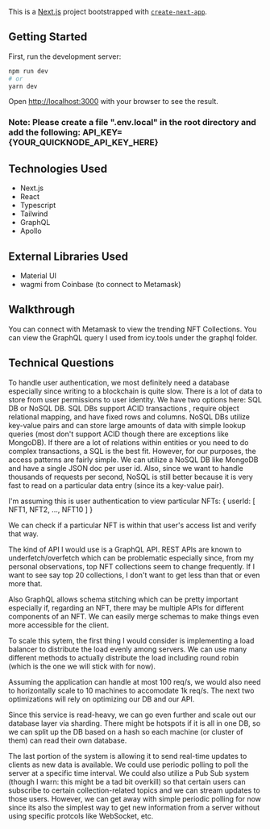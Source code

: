 This is a [Next.js](https://nextjs.org/) project bootstrapped with [`create-next-app`](https://github.com/vercel/next.js/tree/canary/packages/create-next-app).

## Getting Started

First, run the development server:

```bash
npm run dev
# or
yarn dev
```

Open [http://localhost:3000](http://localhost:3000) with your browser to see the result.

### Note: Please create a file ".env.local" in the root directory and add the following: API_KEY={YOUR_QUICKNODE_API_KEY_HERE} 

## Technologies Used
- Next.js
- React
- Typescript
- Tailwind
- GraphQL
- Apollo

## External Libraries Used
- Material UI
- wagmi from Coinbase (to connect to Metamask)

## Walkthrough
You can connect with Metamask to view the trending NFT Collections. You can view the GraphQL query I used from icy.tools under the graphql folder. 

## Technical Questions
To handle user authentication, we most definitely need a database especially since writing to a blockchain is quite slow. There is a lot of data to store from user permissions to user identity. We have two options here: SQL DB or NoSQL DB. SQL DBs support ACID transactions , require object relational mapping, and have fixed rows and columns. NoSQL DBs utilize key-value pairs and can store large amounts of data with simple lookup queries (most don't support ACID though there are exceptions like MongoDB).
If there are a lot of relations within entities or you need to do complex transactions, a SQL is the best fit. However, for our purposes, the access patterns are fairly simple. We can utilize a NoSQL DB like MongoDB and have a single JSON doc per user id.  Also, since we want to handle thousands of requests per second, NoSQL is still better because it is very fast to read on a particular data entry (since its a key-value pair).

I'm assuming this is user authentication to view particular NFTs:
{
    userId:
        [
            NFT1,
            NFT2,
            ...,
            NFT10
        ]
}

We can check if a particular NFT is within that user's access list and verify that way. 

The kind of API I would use is a GraphQL API. REST APIs are known to underfetch/overfetch which can be problematic especially since, from my personal observations, top NFT collections seem to change frequently. If I want to see say top 20 collections, I don't want to get less than that or even more that. 

Also GraphQL allows schema stitching which can be pretty important especially if, regarding an NFT, there may be multiple APIs for different components of an NFT. We can easily merge schemas to make things even more accessible for the client. 

To scale this sytem, the first thing I would consider is implementing a load balancer to distribute the load evenly among servers. We can use many different methods to actually distribute the load including round robin (which is the one we will stick with for now).

Assuming the application can handle at most 100 req/s, we would also need to horizontally scale to 10 machines to accomodate 1k req/s. 
The next two optimizations will rely on optimizing our DB and our API. 

Since this service is read-heavy, we can go even further and scale out our database layer via sharding. There might be hotspots if it is all in one DB, so we can split up the DB based on a hash so each machine (or cluster of them) can read their own database. 

The last portion of the system is allowing it to send real-time updates to clients as new data is available. We could use periodic polling to poll the server at a specific time interval. We could also utilize a Pub Sub system (though I warn: this might be a tad bit overkill) so that certain users can subscribe to certain collection-related topics and we can stream updates to those users. However, we can get away with simple periodic polling for now since its also the simplest way to get new information from a server without using specific protcols like WebSocket, etc.





